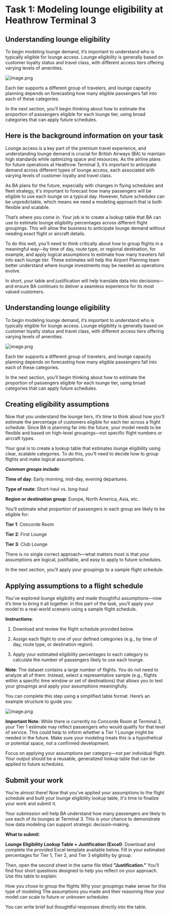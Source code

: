 # Task 1: Modeling lounge eligibility at Heathrow Terminal 3

## Understanding lounge eligibility

To begin modeling lounge demand, it’s important to understand who is typically eligible for lounge access. Lounge eligibility is generally based on customer loyalty status and travel class, with different access tiers offering varying levels of amenities.

![image.png](d70f7e22-7862-45f2-93fd-f176456f1310.png)

Each tier supports a different group of travelers, and lounge capacity planning depends on forecasting how many eligible passengers fall into each of these categories.

In the next section, you’ll begin thinking about how to estimate the proportion of passengers eligible for each lounge tier, using broad categories that can apply future schedules. 

## Here is the background information on your task

Lounge access is a key part of the premium travel experience, and understanding lounge demand is crucial for British Airways (BA) to maintain high standards while optimizing space and resources. As the airline plans for future operations at Heathrow Terminal 3, it’s important to anticipate demand across different types of lounge access, each associated with varying levels of customer loyalty and travel class.

As BA plans for the future, especially with changes in flying schedules and fleet strategy, it's important to forecast how many passengers will be eligible to use each lounge on a typical day. However, future schedules can be unpredictable, which means we need a modeling approach that is both flexible and scalable.

That’s where you come in. Your job is to create a lookup table that BA can use to estimate lounge eligibility percentages across different flight groupings. This will allow the business to anticipate lounge demand without needing exact flight or aircraft details.

To do this well, you’ll need to think critically about how to group flights in a meaningful way—by time of day, route type, or regional destination, for example, and apply logical assumptions to estimate how many travelers fall into each lounge tier. These estimates will help the Airport Planning team better understand where lounge investments may be needed as operations evolve.

In short, your table and justification will help translate data into decisions—and ensure BA continues to deliver a seamless experience for its most valued customers.

## Understanding lounge eligibility

To begin modeling lounge demand, it’s important to understand who is typically eligible for lounge access. Lounge eligibility is generally based on customer loyalty status and travel class, with different access tiers offering varying levels of amenities.

![image.png](917fff8b-b0dc-45ad-a42e-b03b2c8e60f8.png)

Each tier supports a different group of travelers, and lounge capacity planning depends on forecasting how many eligible passengers fall into each of these categories.

In the next section, you’ll begin thinking about how to estimate the proportion of passengers eligible for each lounge tier, using broad categories that can apply future schedules. 

## Creating eligibility assumptions

Now that you understand the lounge tiers, it’s time to think about how you’ll estimate the percentage of customers eligible for each tier across a flight schedule. Since BA is planning far into the future, your model needs to be flexible and based on high-level groupings—not specific flight numbers or aircraft types. 

Your goal is to create a lookup table that estimates lounge eligibility using clear, scalable categories. To do this, you’ll need to decide how to group flights and make logical assumptions.

***Common groups include***: 

**Time of day**: Early morning, mid-day, evening departures.

**Type of route**: Short-haul vs. long-haul

**Region or destination group**: Europe, North America, Asia, etc.
 
You’ll estimate what proportion of passengers in each group are likely to be eligible for:

**Tier 1**: Concorde Room

**Tier 2**: First Lounge

**Tier 3**: Club Lounge

There is no single correct approach—what matters most is that your assumptions are logical, justifiable, and easy to apply to future schedules. 

In the next section, you’ll apply your groupings to a sample flight schedule.

## Applying assumptions to a flight schedule

You’ve explored lounge eligibility and made thoughtful assumptions—now it’s time to bring it all together. In this part of the task, you’ll apply your model to a real-world scenario using a sample flight schedule.

**Instructions**: 

1. Download and review the flight schedule provided below.

2. Assign each flight to one of your defined categories (e.g., by time of day, route type, or destination region).

3. Apply your estimated eligibility percentages to each category to calculate the number of passengers likely to use each lounge.

**Note**: The dataset contains a large number of flights. You do not need to analyze all of them. Instead, select a representative sample (e.g., flights within a specific time window or set of destinations) that allows you to test your groupings and apply your assumptions meaningfully.

You can complete this step using a simplified table format. Here’s an example structure to guide you:

![image.png](0a42300a-25d2-4029-8f7b-9bd2b14c13e6.png)
 

**Important Note**: While there is currently no Concorde Room at Terminal 3, your Tier 1 estimate may reflect passengers who would qualify for that level of service. This could help to inform whether a Tier 1 Lounge might be needed in the future. Make sure your modeling treats this is a hypothetical or potential space, not a confirmed development.

Focus on applying your assumptions per category—not per individual flight. Your output should be a reusable, generalized lookup table that can be applied to future schedules.

## Submit your work

You're almost there! Now that you've applied your assumptions to the flight schedule and built your lounge eligibility lookup table, it's time to finalize your work and submit it.

Your submission will help BA understand how many passengers are likely to use each of its lounges at Terminal 3. This is your chance to demonstrate how data modeling can support strategic decision-making.

**What to submit**:

**Lounge Eligibility Lookup Table + Justification (Excel)**: Download and complete the provided Excel template available below. Fill in your estimated percentages for Tier 1, Tier 2, and Tier 3 eligibility by group. 

Then, open the second sheet in the same file titled **"Justification."** You’ll find four short questions designed to help you reflect on your approach. Use this table to explain:

How you chose to group the flights
Why your groupings make sense for this type of modeling
The assumptions you made and their reasoning
How your model can scale to future or unknown schedules
 
You can write brief but thoughtful responses directly into the table.


```

```
